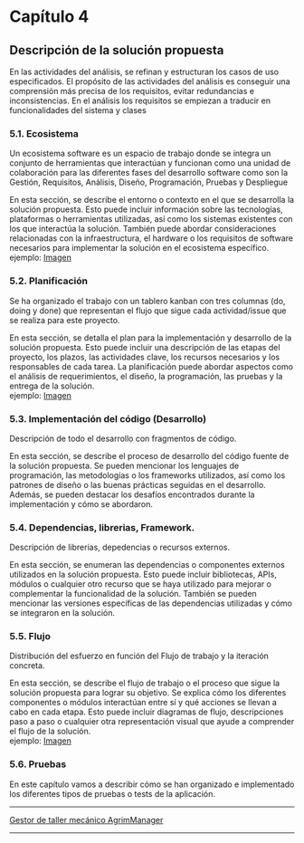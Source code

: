 # Capítulo 4

## Descripción de la solución propuesta
En las actividades del análisis, se refinan y estructuran los casos de uso especificados. El propósito de las actividades del análisis es conseguir una comprensión más precisa de los requisitos, evitar redundancias e inconsistencias. En el análisis los requisitos se empiezan a traducir en funcionalidades del sistema y clases

### 5.1. Ecosistema
Un ecosistema software es un espacio de trabajo donde se integra un conjunto de herramientas que interactúan y funcionan como una unidad de colaboración para las diferentes fases del desarrollo software como son la Gestión, Requisitos, Análisis, Diseño, Programación, Pruebas y Despliegue

En esta sección, se describe el entorno o contexto en el que se desarrolla la solución propuesta. Esto puede incluir información sobre las tecnologías, plataformas o herramientas utilizadas, así como los sistemas existentes con los que interactúa la solución. También puede abordar consideraciones relacionadas con la infraestructura, el hardware o los requisitos de software necesarios para implementar la solución en el ecosistema específico. <br/>
ejemplo: [Imagen](https://www.notion.so/Gestor-de-taller-mec-nico-AgrimManager-a8d44826c2494e15bcb235fc1019938d#80ac52de0cf04f1980929ea660a4ff47) 

### 5.2. Planificación
Se ha organizado el trabajo con un tablero kanban con tres columnas (do, doing y done) que representan el flujo que sigue cada actividad/issue que se realiza para este proyecto.

En esta sección, se detalla el plan para la implementación y desarrollo de la solución propuesta. Esto puede incluir una descripción de las etapas del proyecto, los plazos, las actividades clave, los recursos necesarios y los responsables de cada tarea. La planificación puede abordar aspectos como el análisis de requerimientos, el diseño, la programación, las pruebas y la entrega de la solución. <br/>
ejemplo: [Imagen](https://www.notion.so/Gestor-de-taller-mec-nico-AgrimManager-a8d44826c2494e15bcb235fc1019938d#80ac52de0cf04f1980929ea660a4ff47) 

### 5.3. Implementación del código (Desarrollo)
Descripción de todo el desarrollo con fragmentos de código.

En esta sección, se describe el proceso de desarrollo del código fuente de la solución propuesta. Se pueden mencionar los lenguajes de programación, las metodologías o los frameworks utilizados, así como los patrones de diseño o las buenas prácticas seguidas en el desarrollo. Además, se pueden destacar los desafíos encontrados durante la implementación y cómo se abordaron.

### 5.4. Dependencias, librerias, Framework.
Descripción de librerias, depedencias o recursos externos.

En esta sección, se enumeran las dependencias o componentes externos utilizados en la solución propuesta. Esto puede incluir bibliotecas, APIs, módulos o cualquier otro recurso que se haya utilizado para mejorar o complementar la funcionalidad de la solución. También se pueden mencionar las versiones específicas de las dependencias utilizadas y cómo se integraron en la solución.

### 5.5. Flujo
Distribución del esfuerzo en función del Flujo de trabajo y la iteración concreta.

En esta sección, se describe el flujo de trabajo o el proceso que sigue la solución propuesta para lograr su objetivo. Se explica cómo los diferentes componentes o módulos interactúan entre sí y qué acciones se llevan a cabo en cada etapa. Esto puede incluir diagramas de flujo, descripciones paso a paso o cualquier otra representación visual que ayude a comprender el flujo de la solución. <br/>
ejemplo: [Imagen](https://www.notion.so/image/https%3A%2F%2Fs3-us-west-2.amazonaws.com%2Fsecure.notion-static.com%2Fefa21697-8f98-48e9-bb03-81646b59103f%2FUntitled.png?id=142ab426-3280-4bd2-8c95-23440bf2871d&table=block&spaceId=cdeb8df6-b4c8-469b-bee6-7b6f3da84ef8&width=1610&userId=68984eb9-9340-4cae-9909-01bb0d444a45&cache=v2) 

### 5.6. Pruebas
En este capítulo vamos a describir cómo se han organizado e implementado los diferentes tipos de pruebas o tests de la aplicación.

***
[Gestor de taller mecánico AgrimManager](https://www.notion.so/Gestor-de-taller-mec-nico-AgrimManager-a8d44826c2494e15bcb235fc1019938d?pvs=4#80ac52de0cf04f1980929ea660a4ff47)
***
